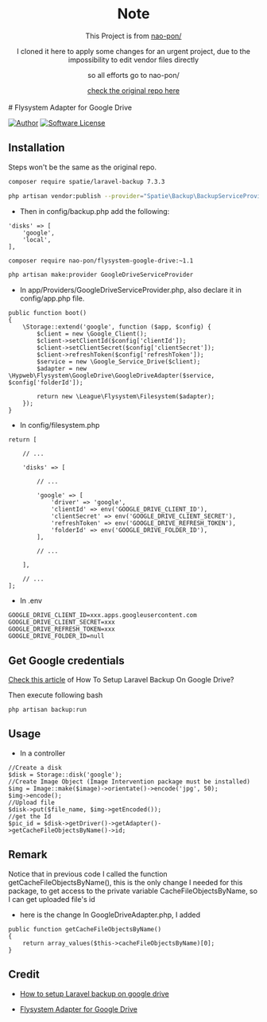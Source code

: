 <div align="center">
	<h1> Note </h1>
   This Project is from <a href="https://github.com/nao-pon"> nao-pon/ </a>
	<p>I cloned it here to apply some changes for an urgent project, due to the impossibility to edit vendor files directly</p>
	<p>so all efforts go to nao-pon/</p>
	<a href="https://github.com/nao-pon/flysystem-google-drive">check the original repo here</a>
</div>

<br>
# Flysystem Adapter for Google Drive

[![Author](https://img.shields.io/badge/author-nao--pon%20hypweb-blue.svg?style=flat)](http://xoops.hypweb.net/)
[![Software License](https://img.shields.io/badge/license-MIT-brightgreen.svg?style=flat-square)](LICENSE)


## Installation
Steps won't be the same as the original repo.


```bash
composer require spatie/laravel-backup 7.3.3
```
```bash
php artisan vendor:publish --provider="Spatie\Backup\BackupServiceProvider"
```
 - Then in config/backup.php add the following:
```
'disks' => [
    'google',                
    'local',             
],
```

```bash
composer require nao-pon/flysystem-google-drive:~1.1
```

```bash
php artisan make:provider GoogleDriveServiceProvider
```

- In app/Providers/GoogleDriveServiceProvider.php, also declare it in config/app.php file.
```
public function boot()
{
    \Storage::extend('google', function ($app, $config) {
        $client = new \Google_Client();
        $client->setClientId($config['clientId']);
        $client->setClientSecret($config['clientSecret']);
        $client->refreshToken($config['refreshToken']);
        $service = new \Google_Service_Drive($client);
        $adapter = new \Hypweb\Flysystem\GoogleDrive\GoogleDriveAdapter($service, $config['folderId']);

        return new \League\Flysystem\Filesystem($adapter);
    });
}
```
- In config/filesystem.php
```
return [
  
    // ...
    
    'disks' => [
        
        // ...
        
        'google' => [
            'driver' => 'google',
            'clientId' => env('GOOGLE_DRIVE_CLIENT_ID'),
            'clientSecret' => env('GOOGLE_DRIVE_CLIENT_SECRET'),
            'refreshToken' => env('GOOGLE_DRIVE_REFRESH_TOKEN'),
            'folderId' => env('GOOGLE_DRIVE_FOLDER_ID'),
        ],
        
        // ...
        
    ],
    
    // ...
];
```
- In .env
```
GOOGLE_DRIVE_CLIENT_ID=xxx.apps.googleusercontent.com
GOOGLE_DRIVE_CLIENT_SECRET=xxx
GOOGLE_DRIVE_REFRESH_TOKEN=xxx
GOOGLE_DRIVE_FOLDER_ID=null
```

## Get Google credentials

[Check this article](https://qirolab.com/posts/how-to-setup-laravel-backup-on-google-drive-1607368130) of How To Setup Laravel Backup On Google Drive?

Then execute following bash 
```
php artisan backup:run
```

## Usage
- In a controller
```
//Create a disk
$disk = Storage::disk('google');
//Create Image Object (Image Intervention package must be installed)
$img = Image::make($image)->orientate()->encode('jpg', 50);
$img->encode();
//Upload file 
$disk->put($file_name, $img->getEncoded());
//get the Id
$pic_id = $disk->getDriver()->getAdapter()->getCacheFileObjectsByName()->id;
```


## Remark
Notice that in previous code I called the function getCacheFileObjectsByName(), this is the only change I needed for this package, to get access to the private variable CacheFileObjectsByName, so I can get uploaded file's id
- here is the change 
In GoogleDriveAdapter.php, I added
```
public function getCacheFileObjectsByName()
{
    return array_values($this->cacheFileObjectsByName)[0];
}
```


## Credit

- [How to setup Laravel backup on google drive](https://qirolab.com/posts/how-to-setup-laravel-backup-on-google-drive-1607368130)

- [Flysystem Adapter for Google Drive](https://github.com/nao-pon/flysystem-google-drive)

